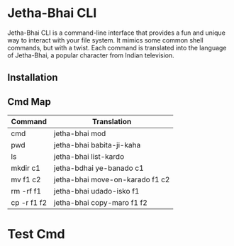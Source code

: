# Jetha-Bhai CLI

Jetha-Bhai CLI is a command-line interface that provides a fun and unique way to interact with your file system. It mimics some common shell commands, but with a twist. Each command is translated into the language of Jetha-Bhai, a popular character from Indian television.

## Installation

## Cmd Map

| Command     | Translation                     |
| ----------- | ------------------------------- |
| cmd         | jetha-bhai mod                  |
| pwd         | jetha-bhai babita-ji-kaha       |
| ls          | jetha-bhai list-kardo           |
| mkdir c1    | jetha-bdhai ye-banado c1        |
| mv f1 c2    | jetha-bhai move-on-karado f1 c2 |
| rm -rf f1   | jetha-bhai udado-isko f1        |
| cp -r f1 f2 | jetha-bhai copy-maro f1 f2      |

# Test Cmd
